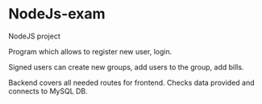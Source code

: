 # NodeJs-exam

NodeJS project

Program which allows to register new user, login.

Signed users can create new groups, add users to the group, add bills.

Backend covers all needed routes for frontend. Checks data provided and connects to MySQL DB.
